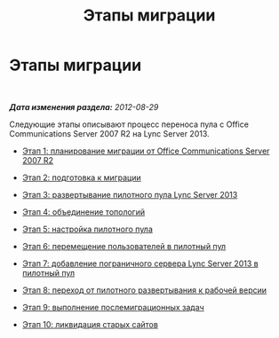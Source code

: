 ﻿---
title: Этапы миграции
TOCTitle: Этапы миграции
ms:assetid: 71c7cb8e-45f8-441f-b433-03e3d9436992
ms:mtpsurl: https://technet.microsoft.com/ru-ru/library/JJ205002(v=OCS.15)
ms:contentKeyID: 49310143
ms.date: 05/19/2016
mtps_version: v=OCS.15
ms.translationtype: HT
---

# Этапы миграции

 

_**Дата изменения раздела:** 2012-08-29_

Следующие этапы описывают процесс переноса пула с Office Communications Server 2007 R2 на Lync Server 2013.

  - [Этап 1: планирование миграции от Office Communications Server 2007 R2](phase-1-plan-your-migration-from-office-communications-server-2007-r2.md)

  - [Этап 2: подготовка к миграции](phase-2-prepare-for-migration_1.md)

  - [Этап 3: развертывание пилотного пула Lync Server 2013](phase-3-deploy-lync-server-2013-pilot-pool_1.md)

  - [Этап 4: объединение топологий](phase-4-merge-topologies.md)

  - [Этап 5: настройка пилотного пула](phase-5-configure-the-pilot-pool.md)

  - [Этап 6: перемещение пользователей в пилотный пул](phase-6-move-users-to-the-pilot-pool.md)

  - [Этап 7: добавление пограничного сервера Lync Server 2013 в пилотный пул](phase-7-add-lync-server-2013-edge-server-to-pilot-pool.md)

  - [Этап 8: переход от пилотного развертывания к рабочей версии](phase-8-move-from-pilot-deployment-into-production.md)

  - [Этап 9: выполнение послемиграционных задач](phase-9-complete-post-migration-tasks.md)

  - [Этап 10: ликвидация старых сайтов](phase-10-decommission-legacy-site.md)

